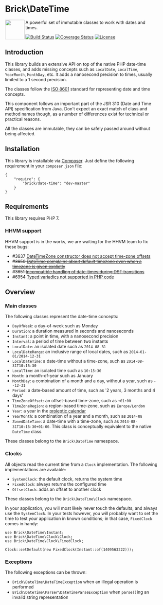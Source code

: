 Brick\DateTime
==============

<img src="https://raw.githubusercontent.com/brick/brick/master/logo.png" alt="" align="left" height="64">

A powerful set of immutable classes to work with dates and times.

[![Build Status](https://secure.travis-ci.org/brick/date-time.svg?branch=master)](http://travis-ci.org/brick/date-time)
[![Coverage Status](https://coveralls.io/repos/brick/date-time/badge.svg?branch=master)](https://coveralls.io/r/brick/date-time)
[![License](https://img.shields.io/badge/license-MIT-blue.svg)](http://opensource.org/licenses/MIT)

Introduction
------------

This library builds an extensive API on top of the native PHP date-time classes, and adds missing concepts such as `LocalDate`, `LocalTime`, `YearMonth`, `MonthDay`, etc. It adds a nanosecond precision to times, usually limited to a 1 second precision.

The classes follow the [ISO 8601](http://en.wikipedia.org/wiki/ISO_8601) standard for representing date and time concepts.

This component follows an important part of the JSR 310 (Date and Time API) specification from Java.
Don't expect an exact match of class and method names though, as a number of differences exist for technical or practical reasons.

All the classes are immutable, they can be safely passed around without being affected.

Installation
------------

This library is installable via [Composer](https://getcomposer.org/).
Just define the following requirement in your `composer.json` file:

    {
        "require": {
            "brick/date-time": "dev-master"
        }
    }

Requirements
------------

This library requires PHP 7.

### HHVM support

HHVM support is in the works, we are waiting for the HHVM team to fix these bugs:

- #3637 [DateTimeZone constructor does not accept time-zone offsets](https://github.com/facebook/hhvm/issues/3637)
- ~~#3650 [DateTime complains about default timezone even when a timezone is given explictly](https://github.com/facebook/hhvm/issues/3650)~~
- ~~#3651 [Incompatible handling of date-times during DST transitions](https://github.com/facebook/hhvm/issues/3651)~~
- #6954 [Typed variadics not supported in PHP code](https://github.com/facebook/hhvm/issues/6954)

Overview
--------

### Main classes

The following classes represent the date-time concepts:

- `DayOfWeek`: a day-of-week such as Monday
- `Duration`: a duration measured in seconds and nanoseconds
- `Instant`: a point in time, with a nanosecond precision
- `Interval`: a period of time between two instants
- `LocalDate`: an isolated date such as `2014-08-31`
- `LocalDateRange`: an inclusive range of local dates, such as `2014-01-01/2014-12-31`
- `LocalDateTime`: a date-time without a time-zone, such as `2014-08-31T10:15:30`
- `LocalTime`: an isolated time such as `10:15:30`
- `Month`: a month-of-year such as January
- `MonthDay`: a combination of a month and a day, without a year, such as `--12-31`
- `Period`: a date-based amount of time, such as '2 years, 3 months and 4 days'
- `TimeZoneOffset`: an offset-based time-zone, such as `+01:00`
- `TimeZoneRegion`: a region-based time-zone, such as `Europe/London`
- `Year`: a year in the [proleptic calendar](http://en.wikipedia.org/wiki/Proleptic_Gregorian_calendar)
- `YearMonth`: a combination of a year and a month, such as `2014-08`
- `ZonedDateTime`: a date-time with a time-zone, such as `2014-08-31T10:15:30+01:00`.
   This class is conceptually equivalent to the native `DateTime` class

These classes belong to the `Brick\DateTime` namespace.

### Clocks

All objects read the current time from a `Clock` implementation. The following implementations are available:

- `SystemClock`: the default clock, returns the system time
- `FixedClock`: always returns the configured time
- `OffsetClock`: adds an offset to another clock

These classes belong to the `Brick\DateTime\Clock` namespace.

In your application, you will most likely never touch the defaults, and always use the `SystemClock`.
In your tests however, you will probably want to set the time to test your application in known conditions;
in that case, `FixedClock` comes in handy:

    use Brick\DateTime\Instant;
    use Brick\DateTime\Clock\Clock;
    use Brick\DateTime\Clock\FixedClock;

    Clock::setDefault(new FixedClock(Instant::of(1409563222)));

### Exceptions

The following exceptions can be thrown:

- `Brick\DateTime\DateTimeException` when an illegal operation is performed
- `Brick\DateTime\Parser\DateTimeParseException` when `parse()`ing an invalid string representation
